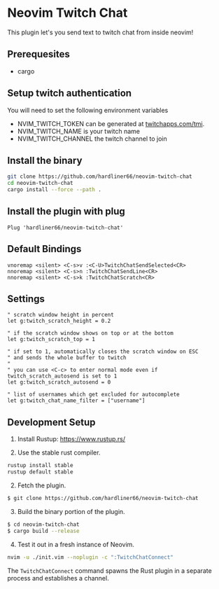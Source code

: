 # Neovim Twitch Chat

This plugin let's you send text to twitch chat from inside neovim!

## Prerequesites

- cargo

## Setup twitch authentication

You will need to set the following environment variables
- NVIM_TWITCH_TOKEN can be generated at [twitchapps.com/tmi](https://twitchapps.com/tmi).
- NVIM_TWITCH_NAME is your twitch name
- NVIM_TWITCH_CHANNEL the twitch channel to join

## Install the binary

```bash
git clone https://github.com/hardliner66/neovim-twitch-chat
cd neovim-twitch-chat
cargo install --force --path .
```

## Install the plugin with plug

```vim
Plug 'hardliner66/neovim-twitch-chat'
```

## Default Bindings

```vim
vnoremap <silent> <C-s>v :<C-U>TwitchChatSendSelected<CR>
nnoremap <silent> <C-s>n :TwitchChatSendLine<CR>
nnoremap <silent> <C-s>k :TwitchChatScratch<CR>
```

## Settings
```vim
" scratch window height in percent
let g:twitch_scratch_height = 0.2

" if the scratch window shows on top or at the bottom
let g:twitch_scratch_top = 1

" if set to 1, automatically closes the scratch window on ESC
" and sends the whole buffer to twitch
"
" you can use <C-c> to enter normal mode even if twitch_scratch_autosend is set to 1
let g:twitch_scratch_autosend = 0

" list of usernames which get excluded for autocomplete
let g:twitch_chat_name_filter = ["username"]
```

## Development Setup

1.  Install Rustup:  https://www.rustup.rs/

2.  Use the stable rust compiler.

```sh
rustup install stable
rustup default stable

```

2.  Fetch the plugin.

```sh
$ git clone https://github.com/hardliner66/neovim-twitch-chat
```

3.  Build the binary portion of the plugin.

```sh
$ cd neovim-twitch-chat
$ cargo build --release
```

4.  Test it out in a fresh instance of Neovim.

```sh
nvim -u ./init.vim --noplugin -c ":TwitchChatConnect"
```

The `TwitchChatConnect` command spawns the Rust plugin in a separate process and
establishes a channel.


